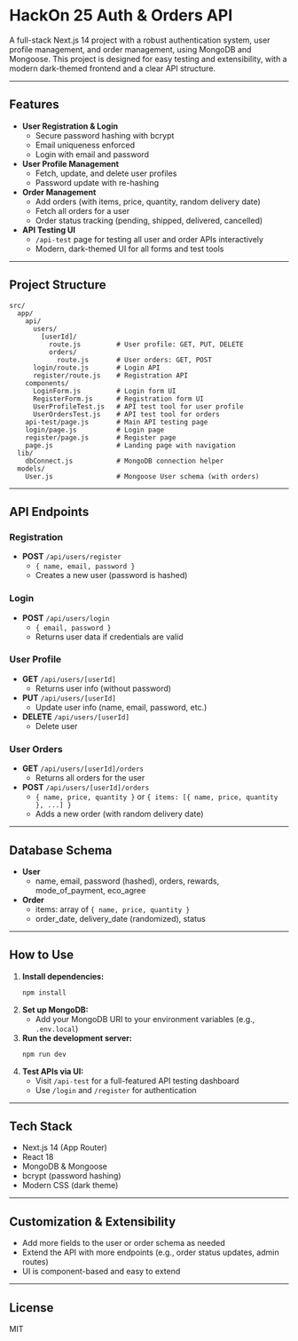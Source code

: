 # HackOn 25 Auth & Orders API

A full-stack Next.js 14 project with a robust authentication system, user profile management, and order management, using MongoDB and Mongoose. This project is designed for easy testing and extensibility, with a modern dark-themed frontend and a clear API structure.

---

## Features

- **User Registration & Login**
  - Secure password hashing with bcrypt
  - Email uniqueness enforced
  - Login with email and password
- **User Profile Management**
  - Fetch, update, and delete user profiles
  - Password update with re-hashing
- **Order Management**
  - Add orders (with items, price, quantity, random delivery date)
  - Fetch all orders for a user
  - Order status tracking (pending, shipped, delivered, cancelled)
- **API Testing UI**
  - `/api-test` page for testing all user and order APIs interactively
  - Modern, dark-themed UI for all forms and test tools

---

## Project Structure

```
src/
  app/
    api/
      users/
        [userId]/
          route.js         # User profile: GET, PUT, DELETE
          orders/
            route.js       # User orders: GET, POST
      login/route.js       # Login API
      register/route.js    # Registration API
    components/
      LoginForm.js         # Login form UI
      RegisterForm.js      # Registration form UI
      UserProfileTest.js   # API test tool for user profile
      UserOrdersTest.js    # API test tool for orders
    api-test/page.js       # Main API testing page
    login/page.js          # Login page
    register/page.js       # Register page
    page.js                # Landing page with navigation
  lib/
    dbConnect.js           # MongoDB connection helper
  models/
    User.js                # Mongoose User schema (with orders)
```

---

## API Endpoints

### Registration
- **POST** `/api/users/register`
  - `{ name, email, password }`
  - Creates a new user (password is hashed)

### Login
- **POST** `/api/users/login`
  - `{ email, password }`
  - Returns user data if credentials are valid

### User Profile
- **GET** `/api/users/[userId]`
  - Returns user info (without password)
- **PUT** `/api/users/[userId]`
  - Update user info (name, email, password, etc.)
- **DELETE** `/api/users/[userId]`
  - Delete user

### User Orders
- **GET** `/api/users/[userId]/orders`
  - Returns all orders for the user
- **POST** `/api/users/[userId]/orders`
  - `{ name, price, quantity }` or `{ items: [{ name, price, quantity }, ...] }`
  - Adds a new order (with random delivery date)

---

## Database Schema

- **User**
  - name, email, password (hashed), orders, rewards, mode_of_payment, eco_agree
- **Order**
  - items: array of `{ name, price, quantity }`
  - order_date, delivery_date (randomized), status

---

## How to Use

1. **Install dependencies:**
   ```bash
   npm install
   ```
2. **Set up MongoDB:**
   - Add your MongoDB URI to your environment variables (e.g., `.env.local`)
3. **Run the development server:**
   ```bash
   npm run dev
   ```
4. **Test APIs via UI:**
   - Visit `/api-test` for a full-featured API testing dashboard
   - Use `/login` and `/register` for authentication

---

## Tech Stack
- Next.js 14 (App Router)
- React 18
- MongoDB & Mongoose
- bcrypt (password hashing)
- Modern CSS (dark theme)

---

## Customization & Extensibility
- Add more fields to the user or order schema as needed
- Extend the API with more endpoints (e.g., order status updates, admin routes)
- UI is component-based and easy to extend

---

## License
MIT
